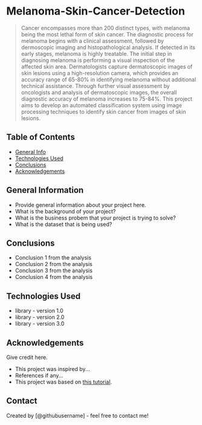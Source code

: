 # Melanoma-Skin-Cancer-Detection
> Cancer encompasses more than 200 distinct types, with melanoma being the most lethal form of skin cancer. The diagnostic process for melanoma begins with a clinical assessment, followed by dermoscopic imaging and histopathological analysis. If detected in its early stages, melanoma is highly treatable. The initial step in diagnosing melanoma is performing a visual inspection of the affected skin area. Dermatologists capture dermatoscopic images of skin lesions using a high-resolution camera, which provides an accuracy range of 65-80% in identifying melanoma without additional technical assistance. Through further visual assessment by oncologists and analysis of dermatoscopic images, the overall diagnostic accuracy of melanoma increases to 75-84%. This project aims to develop an automated classification system using image processing techniques to identify skin cancer from images of skin lesions.

## Table of Contents
* [General Info](#general-information)
* [Technologies Used](#technologies-used)
* [Conclusions](#conclusions)
* [Acknowledgements](#acknowledgements)

<!-- You can include any other section that is pertinent to your problem -->

## General Information
- Provide general information about your project here.
- What is the background of your project?
- What is the business probem that your project is trying to solve?
- What is the dataset that is being used?

<!-- You don't have to answer all the questions - just the ones relevant to your project. -->

## Conclusions
- Conclusion 1 from the analysis
- Conclusion 2 from the analysis
- Conclusion 3 from the analysis
- Conclusion 4 from the analysis

<!-- You don't have to answer all the questions - just the ones relevant to your project. -->


## Technologies Used
- library - version 1.0
- library - version 2.0
- library - version 3.0

<!-- As the libraries versions keep on changing, it is recommended to mention the version of library used in this project -->

## Acknowledgements
Give credit here.
- This project was inspired by...
- References if any...
- This project was based on [this tutorial](https://www.example.com).


## Contact
Created by [@githubusername] - feel free to contact me!


<!-- Optional -->
<!-- ## License -->
<!-- This project is open source and available under the [... License](). -->

<!-- You don't have to include all sections - just the one's relevant to your project -->
